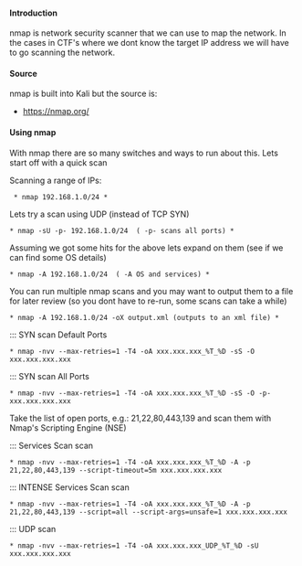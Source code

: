 #### Introduction

nmap is network security scanner that we can use to map the network. In the cases in CTF's where we dont know the target IP address we will have 
to go scanning the network. 

#### Source

nmap is built into Kali but the source is: 

- https://nmap.org/

#### Using nmap

With nmap there are so many switches and ways to run about this. Lets start off with a quick scan

Scanning a range of IPs:

` * nmap 192.168.1.0/24 *` 

Lets try a scan using UDP (instead of TCP SYN)

` * nmap -sU -p- 192.168.1.0/24  ( -p- scans all ports) * `

Assuming we got some hits for the above lets expand on them (see if we can find some OS details)

` * nmap -A 192.168.1.0/24  ( -A OS and services) * `

You can run multiple nmap scans and you may want to output them to a file for later review (so you dont have to re-run, some scans can take a while)

` * nmap -A 192.168.1.0/24 -oX output.xml (outputs to an xml file) * `

::: SYN scan Default Ports

` * nmap -nvv --max-retries=1 -T4 -oA xxx.xxx.xxx_%T_%D -sS -O xxx.xxx.xxx.xxx `

::: SYN scan All Ports

` * nmap -nvv --max-retries=1 -T4 -oA xxx.xxx.xxx_%T_%D -sS -O -p- xxx.xxx.xxx.xxx `

Take the list of open ports, e.g.: 21,22,80,443,139 and scan them with Nmap's Scripting Engine (NSE)

::: Services Scan scan

` * nmap -nvv --max-retries=1 -T4 -oA xxx.xxx.xxx_%T_%D -A -p 21,22,80,443,139 --script-timeout=5m xxx.xxx.xxx.xxx ` 

::: INTENSE Services Scan scan

` * nmap -nvv --max-retries=1 -T4 -oA xxx.xxx.xxx_%T_%D -A -p 21,22,80,443,139 --script=all --script-args=unsafe=1 xxx.xxx.xxx.xxx `

::: UDP scan

` * nmap -nvv --max-retries=1 -T4 -oA xxx.xxx.xxx_UDP_%T_%D -sU xxx.xxx.xxx.xxx `
